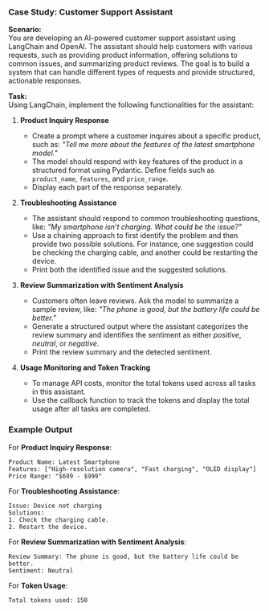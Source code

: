 ### Case Study: Customer Support Assistant

**Scenario:**  
You are developing an AI-powered customer support assistant using LangChain and OpenAI. The assistant should help customers with various requests, such as providing product information, offering solutions to common issues, and summarizing product reviews. The goal is to build a system that can handle different types of requests and provide structured, actionable responses.

**Task:**  
Using LangChain, implement the following functionalities for the assistant:

1. **Product Inquiry Response**  
   - Create a prompt where a customer inquires about a specific product, such as: *"Tell me more about the features of the latest smartphone model."*
   - The model should respond with key features of the product in a structured format using Pydantic. Define fields such as `product_name`, `features`, and `price_range`.
   - Display each part of the response separately.

2. **Troubleshooting Assistance**  
   - The assistant should respond to common troubleshooting questions, like: *"My smartphone isn’t charging. What could be the issue?"*
   - Use a chaining approach to first identify the problem and then provide two possible solutions. For instance, one suggestion could be checking the charging cable, and another could be restarting the device.
   - Print both the identified issue and the suggested solutions.

3. **Review Summarization with Sentiment Analysis**  
   - Customers often leave reviews. Ask the model to summarize a sample review, like: *"The phone is good, but the battery life could be better."*
   - Generate a structured output where the assistant categorizes the review summary and identifies the sentiment as either *positive*, *neutral*, or *negative*.
   - Print the review summary and the detected sentiment.

4. **Usage Monitoring and Token Tracking**  
   - To manage API costs, monitor the total tokens used across all tasks in this assistant.
   - Use the callback function to track the tokens and display the total usage after all tasks are completed.

### Example Output

For **Product Inquiry Response**:
```plaintext
Product Name: Latest Smartphone
Features: ["High-resolution camera", "Fast charging", "OLED display"]
Price Range: "$699 - $999"
```

For **Troubleshooting Assistance**:
```plaintext
Issue: Device not charging
Solutions: 
1. Check the charging cable.
2. Restart the device.
```

For **Review Summarization with Sentiment Analysis**:
```plaintext
Review Summary: The phone is good, but the battery life could be better.
Sentiment: Neutral
```

For **Token Usage**:
```plaintext
Total tokens used: 150
```
